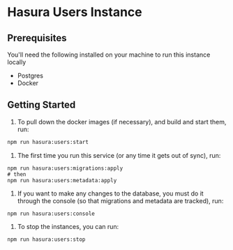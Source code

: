 # Hasura Users Instance

## Prerequisites

You'll need the following installed on your machine to run this instance locally
- Postgres
- Docker

## Getting Started

1. To pull down the docker images (if necessary), and build and start them, run:
```sh
npm run hasura:users:start
```
1. The first time you run this service (or any time it gets out of sync), run:
```
npm run hasura:users:migrations:apply
# then
npm run hasura:users:metadata:apply
```
1. If you want to make any changes to the database, you must do it through the console (so that migrations and metadata are tracked), run:
```
npm run hasura:users:console
```
1. To stop the instances, you can run:
```sh
npm run hasura:users:stop
```